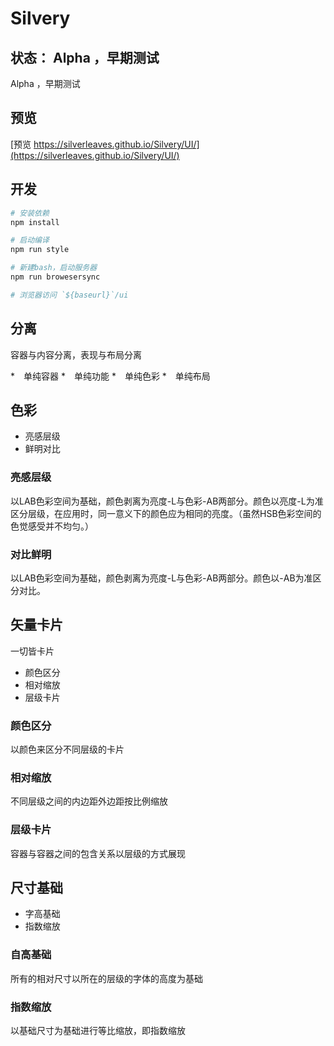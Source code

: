# Silvery

## 状态： Alpha ，早期测试

Alpha ，早期测试

## 预览

[预览 https://silverleaves.github.io/Silvery/UI/](https://silverleaves.github.io/Silvery/UI/)

## 开发

```bash
# 安装依赖
npm install

# 启动编译
npm run style

# 新建bash，启动服务器
npm run browesersync

# 浏览器访问 `${baseurl}`/ui

```

## 分离

容器与内容分离，表现与布局分离

*　单纯容器
*　单纯功能
*　单纯色彩
*　单纯布局

## 色彩

* 亮感层级
* 鲜明对比

### 亮感层级

以LAB色彩空间为基础，颜色剥离为亮度-L与色彩-AB两部分。颜色以亮度-L为准区分层级，在应用时，同一意义下的颜色应为相同的亮度。（虽然HSB色彩空间的色觉感受并不均匀。）

### 对比鲜明

以LAB色彩空间为基础，颜色剥离为亮度-L与色彩-AB两部分。颜色以-AB为准区分对比。

## 矢量卡片

一切皆卡片

* 颜色区分
* 相对缩放
* 层级卡片

### 颜色区分

以颜色来区分不同层级的卡片

### 相对缩放

不同层级之间的内边距外边距按比例缩放

### 层级卡片

容器与容器之间的包含关系以层级的方式展现

## 尺寸基础

* 字高基础
* 指数缩放

### 自高基础

所有的相对尺寸以所在的层级的字体的高度为基础

### 指数缩放

以基础尺寸为基础进行等比缩放，即指数缩放
